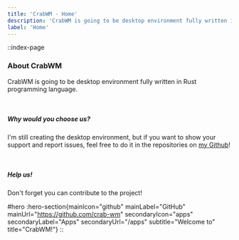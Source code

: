 ```yaml
---
title: 'CrabWM - Home'
description: 'CrabWM is going to be desktop environment fully written in Rust programming language.'
label: 'Home'
---
```


::index-page
### About CrabWM
CrabWM is going to be desktop environment fully written in Rust programming language.

<br />

##### Why would you choose us?
I'm still creating the desktop environment, but if you want to show your support and report issues, feel free to do it in the repositories on [my Github](https://github.com/crab-wm)!

<br />

##### Help us!
Don't forget you can contribute to the project!

#hero
:hero-section{mainIcon="github" mainLabel="GitHub" mainUrl="https://github.com/crab-wm" secondaryIcon="apps" secondaryLabel="Apps" secondaryUrl="/apps" subtitle="Welcome to" title="CrabWM!"}
::
